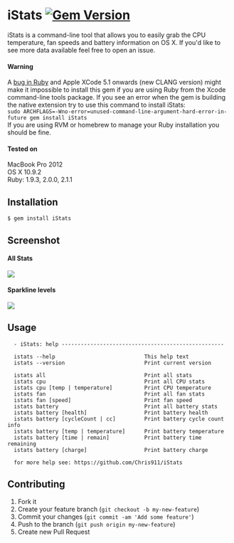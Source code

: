 iStats [![Gem Version](https://badge.fury.io/rb/iStats.svg)](http://badge.fury.io/rb/iStats)
======

iStats is a command-line tool that allows you to easily grab the CPU temperature, fan speeds and battery information on OS X. If you'd like to see more data available feel free to open an issue. 

#### Warning
A [bug in Ruby](https://bugs.ruby-lang.org/issues/9624) and Apple XCode 5.1 onwards (new CLANG version) might make it impossible to install this gem if you are using Ruby from the Xcode command-line tools package. If you see an error when the gem is building the native extension try to use this command to install iStats: <br>
`sudo ARCHFLAGS=-Wno-error=unused-command-line-argument-hard-error-in-future gem install iStats`<br>
If you are using RVM or homebrew to manage your Ruby installation you should be fine.

#### Tested on
MacBook Pro 2012<br>
OS X 10.9.2<br>
Ruby: 1.9.3, 2.0.0, 2.1.1<br>

## Installation

    $ gem install iStats

## Screenshot
#### All Stats
![](http://i.imgur.com/f3tCnnW.png)

#### Sparkline levels
![](http://i.imgur.com/ht2NZCL.gif)

## Usage

```
  - iStats: help ---------------------------------------------------

  istats --help                            This help text
  istats --version                         Print current version

  istats all                               Print all stats
  istats cpu                               Print all CPU stats
  istats cpu [temp | temperature]          Print CPU temperature
  istats fan                               Print all fan stats
  istats fan [speed]                       Print fan speed
  istats battery                           Print all battery stats
  istats battery [health]                  Print battery health
  istats battery [cycleCount | cc]         Print battery cycle count info
  istats battery [temp | temperature]      Print battery temperature
  istats battery [time | remain]           Print battery time remaining
  istats battery [charge]                  Print battery charge

  for more help see: https://github.com/Chris911/iStats
```

## Contributing

1. Fork it
2. Create your feature branch (`git checkout -b my-new-feature`)
3. Commit your changes (`git commit -am 'Add some feature'`)
4. Push to the branch (`git push origin my-new-feature`)
5. Create new Pull Request
